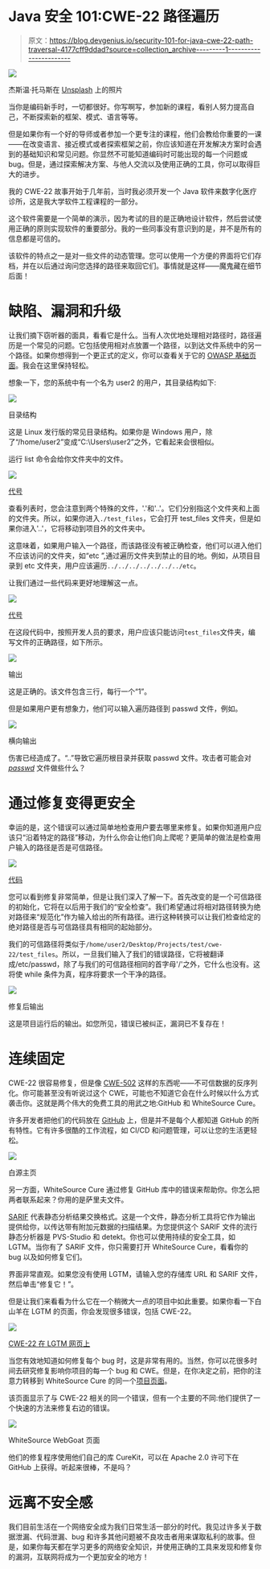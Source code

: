 # Java 安全 101:CWE-22 路径遍历

> 原文：<https://blog.devgenius.io/security-101-for-java-cwe-22-path-traversal-4177cff9ddad?source=collection_archive---------1----------------------->

![](img/f9053f8b813ccae0a420b1cb05971383.png)

杰斯温·托马斯在 [Unsplash](https://unsplash.com?utm_source=medium&utm_medium=referral) 上的照片

当你是编码新手时，一切都很好。你写啊写，参加新的课程，看别人努力提高自己，不断探索新的框架、模式、语言等等。

但是如果你有一个好的导师或者参加一个更专注的课程，他们会教给你重要的一课——在改变语言、接近模式或者探索框架之前，你应该知道在开发解决方案时会遇到的基础知识和常见问题。你显然不可能知道编码时可能出现的每一个问题或 bug。但是，通过探索解决方案、与他人交流以及使用正确的工具，你可以取得巨大的进步。

我的 CWE-22 故事开始于几年前，当时我必须开发一个 Java 软件来数字化医疗诊所，这是我大学软件工程课程的一部分。

这个软件需要是一个简单的演示，因为考试的目的是正确地设计软件，然后尝试使用正确的原则实现软件的重要部分。我的一些同事没有意识到的是，并不是所有的信息都是可信的。

该软件的特点之一是对一些文件的动态管理。您可以使用一个方便的界面将它们存档，并在以后通过询问您选择的路径来取回它们。事情就是这样——魔鬼藏在细节后面！

# 缺陷、漏洞和升级

让我们摘下窃听器的面具，看看它是什么。当有人次优地处理相对路径时，路径遍历是一个常见的问题。它包括使用相对点放置一个路径，以到达文件系统中的另一个路径。如果你想得到一个更正式的定义，你可以查看关于它的 [OWASP 基础页面](https://owasp.org/www-community/attacks/Path_Traversal)。我会在这里保持轻松。

想象一下，您的系统中有一个名为 user2 的用户，其目录结构如下:

![](img/1e51c101eade2ebd5fbc67e479e2f80e.png)

目录结构

这是 Linux 发行版的常见目录结构。如果你是 Windows 用户，除了“/home/user2”变成“C:\Users\user2”之外，它看起来会很相似。

运行 list 命令会给你文件夹中的文件。

![](img/53485b982791d1556d9a7bf0d7996bd9.png)

[代号](https://carbon.now.sh/?bg=rgba%28171%2C+184%2C+195%2C+1%29&t=night-owl&wt=none&l=application%2Fx-sh&ds=true&dsyoff=20px&dsblur=68px&wc=true&wa=true&pv=56px&ph=56px&ln=false&fl=1&fm=Hack&fs=14px&lh=133%25&si=false&es=2x&wm=false&code=%2524%2520ls%2520-la%250Adrwxr-xr-x%25201%2520user2%2520user2%2520%252062%2520%25201%2520ott%252020.48%2520.%250Adrwxr-xr-x%25201%2520user2%2520user2%2520%252012%2520%25201%2520ott%252020.41%2520..%250Adrwxr-xr-x%25201%2520user2%2520user2%2520%252020%2520%25201%2520ott%252020.46%2520out%250Adrwxr-xr-x%25201%2520user2%2520user2%2520%2520%25206%2520%25201%2520ott%252020.41%2520src%250Adrwxr-xr-x%25201%2520user2%2520user2%2520%252040%2520%25201%2520ott%252020.51%2520test_files%250A%250A)

查看列表时，您会注意到两个特殊的文件，'.'和'..'。它们分别指这个文件夹和上面的文件夹。所以，如果你进入`./test_files`，它会打开 test_files 文件夹，但是如果你进入'..'，它将移动到项目外的文件夹中。

这意味着，如果用户输入一个路径，而该路径没有被正确检查，他们可以进入他们不应该访问的文件夹，如“etc ”,通过遍历文件夹到禁止的目的地。例如，从项目目录到 etc 文件夹，用户应该遍历`../../../../../../../etc`。

让我们通过一些代码来更好地理解这一点。

![](img/9a0a2b328bbf8a2e70d4e901ee818950.png)

[代号](https://carbon.now.sh/?bg=rgba%28171%2C+184%2C+195%2C+1%29&t=night-owl&wt=none&l=text%2Fx-java&ds=true&dsyoff=20px&dsblur=68px&wc=true&wa=true&pv=56px&ph=56px&ln=false&fl=1&fm=Hack&fs=14px&lh=133%25&si=false&es=2x&wm=false&code=package%2520dev.test%253B%250A%250Aimport%2520java.io.IOException%253B%250Aimport%2520java.nio.file.Files%253B%250Aimport%2520java.nio.file.Path%253B%250Aimport%2520java.nio.file.Paths%253B%250Aimport%2520java.util.List%253B%250Aimport%2520java.util.Scanner%253B%250A%250Apublic%2520class%2520Main%2520%257B%250A%250A%2520%2520%2520%2520public%2520static%2520void%2520main%28String%255B%255D%2520args%29%2520throws%2520IOException%2520%257B%250A%2520%2520%2520%2520%2520%2520%2520%2520Path%2520currentRelativePath%2520%253D%2520Paths.get%28%2522%2522%29%253B%250A%2520%2520%2520%2520%2520%2520%2520%2520String%2520s%2520%253D%2520currentRelativePath.toAbsolutePath%28%29.toString%28%29%253B%250A%2520%2520%2520%2520%2520%2520%2520%2520System.out.println%28%2522Current%2520absolute%2520path%2520is%253A%2520%2522%2520%252B%2520s%29%253B%250A%250A%2520%2520%2520%2520%2520%2520%2520%2520Scanner%2520scanner%2520%253D%2520new%2520Scanner%28System.in%29%253B%250A%2520%2520%2520%2520%2520%2520%2520%2520String%2520customFile%2520%253D%2520scanner.nextLine%28%29%253B%250A%250A%2520%2520%2520%2520%2520%2520%2520%2520List%253CString%253E%2520fileContent%2520%253D%2520Files.readAllLines%28Paths.get%28customFile%29%29%253B%250A%2520%2520%2520%2520%2520%2520%2520%2520System.out.println%28fileContent.toString%28%29%29%253B%250A%2520%2520%2520%2520%257D%250A%257D%250A)

在这段代码中，按照开发人员的要求，用户应该只能访问`test_files`文件夹，编写文件的正确路径，如下所示。

![](img/8be94936338f30d585cc7246776d45fa.png)

输出

这是正确的。该文件包含三行，每行一个“1”。

但是如果用户更有想象力，他们可以输入遍历路径到 passwd 文件，例如。

![](img/e14f7962bf9a9df7b594d7eeb2295d3d.png)

横向输出

伤害已经造成了。“..”导致它遍历根目录并获取 passwd 文件。攻击者可能会对 [*passwd*](https://en.wikipedia.org/wiki/Passwd) 文件做些什么？

# 通过修复变得更安全

幸运的是，这个错误可以通过简单地检查用户要去哪里来修复。如果你知道用户应该只“沿着特定的路径”移动，为什么你会让他们向上爬呢？更简单的做法是检查用户输入的路径是否是可信路径。

![](img/9c14312e81a53921ae9066d57c588134.png)

[代码](https://carbon.now.sh/?bg=rgba%28171%2C+184%2C+195%2C+1%29&t=night-owl&wt=none&l=text%2Fx-java&ds=true&dsyoff=20px&dsblur=68px&wc=true&wa=true&pv=56px&ph=56px&ln=false&fl=1&fm=Hack&fs=14px&lh=133%25&si=false&es=2x&wm=false&code=package%2520dev.test%253B%250A%250Aimport%2520java.io.File%253B%250Aimport%2520java.io.IOException%253B%250Aimport%2520java.nio.file.Files%253B%250Aimport%2520java.nio.file.Path%253B%250Aimport%2520java.nio.file.Paths%253B%250Aimport%2520java.util.List%253B%250Aimport%2520java.util.Scanner%253B%250A%250Apublic%2520class%2520Main%2520%257B%250A%250A%2520%2520%2520%2520public%2520static%2520void%2520main%28String%255B%255D%2520args%29%2520throws%2520IOException%2520%257B%250A%2520%2520%2520%2520%2520%2520%2520%2520Path%2520currentRelativePath%2520%253D%2520Paths.get%28%2522%2522%29%253B%250A%2520%2520%2520%2520%2520%2520%2520%2520String%2520s%2520%253D%2520currentRelativePath.toAbsolutePath%28%29.toString%28%29%253B%250A%2520%2520%2520%2520%2520%2520%2520%2520System.out.println%28%2522Current%2520absolute%2520path%2520is%253A%2520%2522%2520%252B%2520s%29%253B%250A%250A%2520%2520%2520%2520%2520%2520%2520%2520File%2520trustedPath%2520%253D%2520new%2520File%28s%2520%252B%2520%2522%252Ftest_files%2522%29%253B%250A%250A%2520%2520%2520%2520%2520%2520%2520%2520Scanner%2520scanner%2520%253D%2520new%2520Scanner%28System.in%29%253B%250A%2520%2520%2520%2520%2520%2520%2520%2520String%2520customFile%253B%250A%2520%2520%2520%2520%2520%2520%2520%2520File%2520check%253B%250A%250A%2520%2520%2520%2520%2520%2520%2520%2520do%2520%257B%250A%2520%2520%2520%2520%2520%2520%2520%2520%2520%2520%2520%2520System.out.println%28%2522Please%2520insert%2520the%2520path%2520you%2520want%2520to%2520read%253A%2522%29%253B%250A%2520%2520%2520%2520%2520%2520%2520%2520%2520%2520%2520%2520customFile%2520%253D%2520scanner.nextLine%28%29%253B%250A%2520%2520%2520%2520%2520%2520%2520%2520%2520%2520%2520%2520check%2520%253D%2520new%2520File%28customFile%29%253B%250A%2520%2520%2520%2520%2520%2520%2520%2520%257D%2520while%2520%28%21check.getCanonicalPath%28%29.startsWith%28trustedPath.getCanonicalPath%28%29%29%29%253B%250A%250A%2520%2520%2520%2520%2520%2520%2520%2520List%253CString%253E%2520fileContent%2520%253D%2520Files.readAllLines%28Paths.get%28customFile%29%29%253B%250A%2520%2520%2520%2520%2520%2520%2520%2520System.out.println%28fileContent.toString%28%29%29%253B%250A%2520%2520%2520%2520%257D%250A%257D%250A)

您可以看到修复非常简单，但是让我们深入了解一下。首先改变的是一个可信路径的初始化，它将在以后用于我们的“安全检查”。我们希望通过将相对路径转换为绝对路径来“规范化”作为输入给出的所有路径。进行这种转换可以让我们检查给定的绝对路径是否与可信路径具有相同的起始部分。

我们的可信路径将类似于`/home/user2/Desktop/Projects/test/cwe-22/test_files`。所以，一旦我们输入了我们的错误路径，它将被翻译成/etc/passwd，除了与我们的可信路径相同的首字母'/'之外，它什么也没有。这将使 while 条件为真，程序将要求一个干净的路径。

![](img/524dc00eb7e6dfcfbb0d69fce44e8425.png)

修复后输出

这是项目运行后的输出。如您所见，错误已被纠正，漏洞已不复存在！

# 连续固定

CWE-22 很容易修复，但是像 [CWE-502](https://cwe.mitre.org/data/definitions/502.html) 这样的东西呢——不可信数据的反序列化。你可能甚至没有听说过这个 CWE，可能也不知道它会在什么时候以什么方式袭击你。这就是两个伟大的免费工具的用武之地:GitHub 和 WhiteSource Cure。

许多开发者把他们的代码放在 [GitHub](http://github.com) 上，但是并不是每个人都知道 GitHub 的所有特性。它有许多很酷的工作流程，如 CI/CD 和问题管理，可以让您的生活更轻松。

![](img/93b95040c04e61b7b728979ce3b74f92.png)

白源<cure>主页</cure>

另一方面，WhiteSource Cure 通过修复 GitHub 库中的错误来帮助你。你怎么把两者联系起来？你用的是萨里夫文件。

[SARIF](https://sarifweb.azurewebsites.net/) 代表静态分析结果交换格式。这是一个文件，静态分析工具将它作为输出提供给你，以传达带有附加元数据的扫描结果。为您提供这个 SARIF 文件的流行静态分析器是 PVS-Studio 和 detekt。你也可以使用持续的安全工具，如 LGTM。当你有了 SARIF 文件，你只需要打开 WhiteSource Cure，看看你的 bug 以及如何修复它们。

界面非常直观。如果您没有使用 LGTM，请输入您的存储库 URL 和 SARIF 文件，然后单击“修复它！”。

但是让我们来看看为什么它在一个稍微大一点的项目中如此重要。如果你看一下白山羊在 LGTM 的页面，你会发现很多错误，包括 CWE-22。

![](img/620254558ca099c34d548012430bbd57.png)

[CWE-22 在 LGTM 网页上](https://lgtm.com/projects/g/WebGoat/WebGoat/?mode=list)

当您有效地知道如何修复每个 bug 时，这是非常有用的。当然，你可以花很多时间去研究修复影响你项目的每一个 bug 和 CWE。但是，在你决定之前，把你的注意力转移到 WhiteSource Cure 的同一个[项目页面](https://cure.whitesource.io/#/report/c4646a5eeef511ebbaa60242ac110002/cwe/22/nodeId/1/runId/64)。

该页面显示了与 CWE-22 相关的同一个错误，但有一个主要的不同:他们提供了一个快速的方法来修复右边的错误。

![](img/c33f24b89bed4fe1463afcf1dbe10852.png)

WhiteSource WebGoat 页面

他们的修复程序使用他们自己的库 CureKit，可以在 Apache 2.0 许可下在 GitHub 上获得。听起来很棒，不是吗？

# 远离不安全感

我们目前生活在一个网络安全成为我们日常生活一部分的时代。我见过许多关于数据泄漏、代码泄漏、bug 和许多其他问题被不良攻击者用来谋取私利的故事。但是，如果你每天都在学习更多的网络安全知识，并使用正确的工具来发现和修复你的漏洞，互联网将成为一个更加安全的地方！